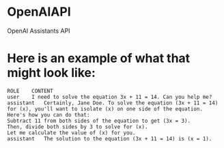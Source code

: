 # OpenAIAPI
OpenAI Assistants API

# Here is an example of what that might look like:  
    ROLE	CONTENT
    user	I need to solve the equation 3x + 11 = 14. Can you help me?
    assistant	Certainly, Jane Doe. To solve the equation (3x + 11 = 14) for (x), you'll want to isolate (x) on one side of the equation. Here's how you can do that:
    Subtract 11 from both sides of the equation to get (3x = 3).
    Then, divide both sides by 3 to solve for (x).
    Let me calculate the value of (x) for you.
    assistant	The solution to the equation (3x + 11 = 14) is (x = 1).
    
